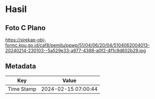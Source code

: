 # Hasil

## Foto C Plano

https://sirekap-obj-formc.kpu.go.id/caf8/pemilu/ppwp/51/04/06/20/04/5104062004013-20240214-230103--5a529e33-a977-4388-a0f2-4f1c9d602b29.jpg


## Metadata

| Key        | Value               |
| ---------- | ------------------- |
| Time Stamp | 2024-02-15 07:00:44 |



